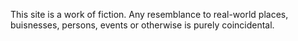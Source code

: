 This site is a work of fiction. Any resemblance to real-world places, buisnesses, persons, events or otherwise is purely coincidental.
